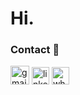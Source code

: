 <h1>Hi.</h1>
<h3>Contact 🐸</h3>
<a href="mailto:arthurfbarcalars@gmail.com" target="_blank"><img src="https://logodownload.org/wp-content/uploads/2018/03/gmail-logo-16.png" alt="gmail" width="30px"></a>
<a href="https://www.linkedin.com/in/arthur-barcala-94244b253/" target="_blank"><img src="https://cdn-icons-png.flaticon.com/512/174/174857.png" alt="linkedin" width="28px"></a>      
<a href="https://wa.me/?phone=5511992609419&text=Olá!" target="_blank"><img src="https://logodownload.org/wp-content/uploads/2015/04/whatsapp-logo-1.png" alt="whatsapp" width="28px"></a>
